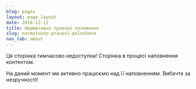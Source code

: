 ```yaml
---
blog: pages
layout: page_layout
date: 2016-12-12
title: Нормативно правові положення
slug: normatuvno-pravovi-poloshena
nav_tab: about
---
```


<p class="lead">Ця сторінка тимчасово недоступна! Сторінка в процесі наповнення контентом.</p>

На даний момент ми активно працюємо над її наповненням. Вибачте за незручності!
